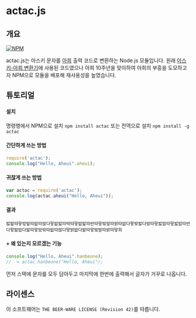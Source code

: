 # actac.js
## 개요
[![NPM](https://nodei.co/npm/actac.png?compact=true)](https://nodei.co/npm/actac/)

actac.js는 아스키 문자를 [아희](https://aheui.github.io) 출력 코드로 변환하는 Node.js 모듈입니다.
원래 [아스키-아희 변환기](http://asciitoaheui.herokuapp.com)에 사용된 코드였으나 
아희 10주년을 맞이하여 아희의 부흥을 도모하고자 NPM으로 모듈을 배포해 재사용성을 높였습니다.


## 튜토리얼
#### 설치
명령행에서 NPM으로 설치 `npm install actac`
또는 전역으로 설치 `npm install -g actac`

#### 간단하게 쓰는 방법
```js
require('actac');
console.log("Hello, Aheui".aheui);
```

#### 귀찮게 쓰는 방법
```js
var actac = require('actac');
console.log(actac.aheui("Hello, Aheui"));
```

#### 결과
```
밣밢따맣밗밮따밦따밙다맣밦밟따박따맣밦밟따반따맣밬발따밝따밦다맣밪밣다밨따맣밣밥따맣밟밠따반다맣밞밥다밣따맣밨밖따밦따밚다맣밝밦다밞따맣밬발따밝따맣희
```

#### + 왜 있는지 모르겠는 기능
```js
console.log("Hello, Aheui".hanbeone);
//  = actac.hanbeone("Hello, Aheui");
```
먼저 스택에 문자를 모두 담아두고 마지막에 한번에 출력해서 글자가 거꾸로 나옵니다.


## 라이센스
이 소프트웨어는 `THE BEER-WARE LICENSE (Revision 42)`를 따릅니다.
